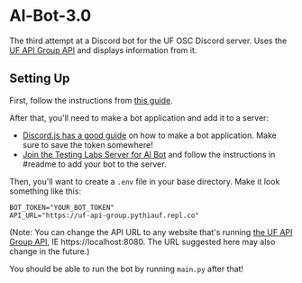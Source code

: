 # Al-Bot-3.0

The third attempt at a Discord bot for the UF OSC Discord server. Uses the [UF API Group API](https://github.com/ufosc/UF-API-GROUP) and displays information from it.

## Setting Up

First, follow the instructions from [this guide](https://pythiauf.github.io/Triya-UF-OSC-Docs/guides/python_project.html).

After that, you'll need to make a bot application and add it to a server:
- [Discord.js has a good guide](https://discordjs.guide/preparations/setting-up-a-bot-application.html) on how to make a bot application. Make sure to save the token somewhere!
- [Join the Testing Labs Server for Al Bot](https://discord.gg/TnnezVjrdv) and follow the instructions in #readme to add your bot to the server.

Then, you'll want to create a `.env` file in your base directory. Make it look something like this:
```
BOT_TOKEN="YOUR_BOT_TOKEN"
API_URL="https://uf-api-group.pythiauf.repl.co"
```
(Note: You can change the API URL to any website that's running [the UF API Group API](https://github.com/ufosc/UF-API-GROUP), IE https://localhost:8080. The URL suggested here may also change in the future.)

You should be able to run the bot by running `main.py` after that!
